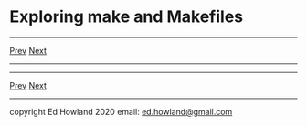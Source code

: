 

# Exploring make and Makefiles

***
[Prev](bar10.md)  [Next](bar11.md)
***


***
[Prev](bar10.md)  [Next](bar11.md)
***
copyright Ed Howland 2020 email: ed.howland@gmail.com

